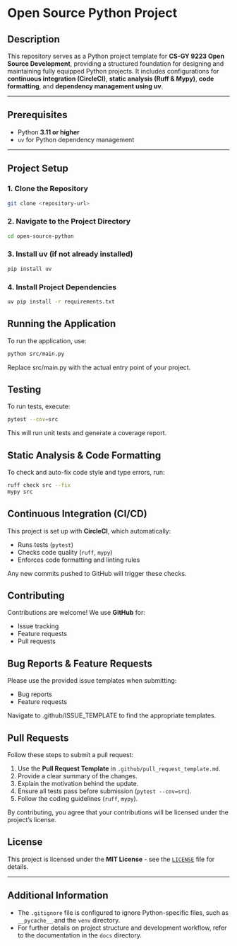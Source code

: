 # Open Source Python Project

## Description
This repository serves as a Python project template for **CS-GY 9223 Open Source Development**, providing a structured foundation for designing and maintaining fully equipped Python projects. It includes configurations for **continuous integration (CircleCI)**, **static analysis (Ruff & Mypy)**, **code formatting**, and **dependency management using uv**.

---

## Prerequisites
- Python **3.11 or higher**
- `uv` for Python dependency management

---

## Project Setup

### **1. Clone the Repository**
```bash
git clone <repository-url>
```

### **2. Navigate to the Project Directory**
```bash
cd open-source-python
```

### **3. Install uv (if not already installed)**
```bash
pip install uv
```

### **4. Install Project Dependencies**
```bash
uv pip install -r requirements.txt
```

## Running the Application
To run the application, use:
```bash
python src/main.py
```

Replace src/main.py with the actual entry point of your project.


## Testing
To run tests, execute:
```bash
pytest --cov=src
```

This will run unit tests and generate a coverage report.

## Static Analysis & Code Formatting
To check and auto-fix code style and type errors, run:
```bash
ruff check src --fix
mypy src
```

## Continuous Integration (CI/CD)
This project is set up with **CircleCI**, which automatically:

- Runs tests (`pytest`)
- Checks code quality (`ruff`, `mypy`)
- Enforces code formatting and linting rules

Any new commits pushed to GitHub will trigger these checks.



## Contributing
Contributions are welcome! We use **GitHub** for:
- Issue tracking
- Feature requests
- Pull requests

## Bug Reports & Feature Requests
Please use the provided issue templates when submitting:
- Bug reports
- Feature requests

Navigate to .github/ISSUE_TEMPLATE to find the appropriate templates.

## Pull Requests

Follow these steps to submit a pull request:

1. Use the **Pull Request Template** in `.github/pull_request_template.md`.
2. Provide a clear summary of the changes.
3. Explain the motivation behind the update.
4. Ensure all tests pass before submission (`pytest --cov=src`).
5. Follow the coding guidelines (`ruff`, `mypy`).

By contributing, you agree that your contributions will be licensed under the project’s license.


## License

This project is licensed under the **MIT License** - see the [`LICENSE`](LICENSE) file for details.

---

## Additional Information

- The `.gitignore` file is configured to ignore Python-specific files, such as `__pycache__` and the `venv` directory.
- For further details on project structure and development workflow, refer to the documentation in the `docs` directory.


